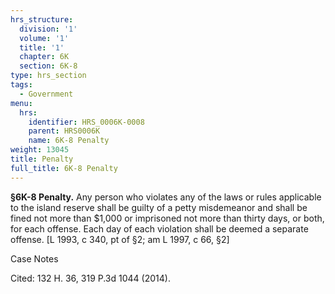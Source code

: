 ```yaml
---
hrs_structure:
  division: '1'
  volume: '1'
  title: '1'
  chapter: 6K
  section: 6K-8
type: hrs_section
tags:
  - Government
menu:
  hrs:
    identifier: HRS_0006K-0008
    parent: HRS0006K
    name: 6K-8 Penalty
weight: 13045
title: Penalty
full_title: 6K-8 Penalty
---
```

**§6K-8 Penalty.** Any person who violates any of the laws or rules applicable to the island reserve shall be guilty of a petty misdemeanor and shall be fined not more than $1,000 or imprisoned not more than thirty days, or both, for each offense. Each day of each violation shall be deemed a separate offense. [L 1993, c 340, pt of §2; am L 1997, c 66, §2]

Case Notes

Cited: 132 H. 36, 319 P.3d 1044 (2014).